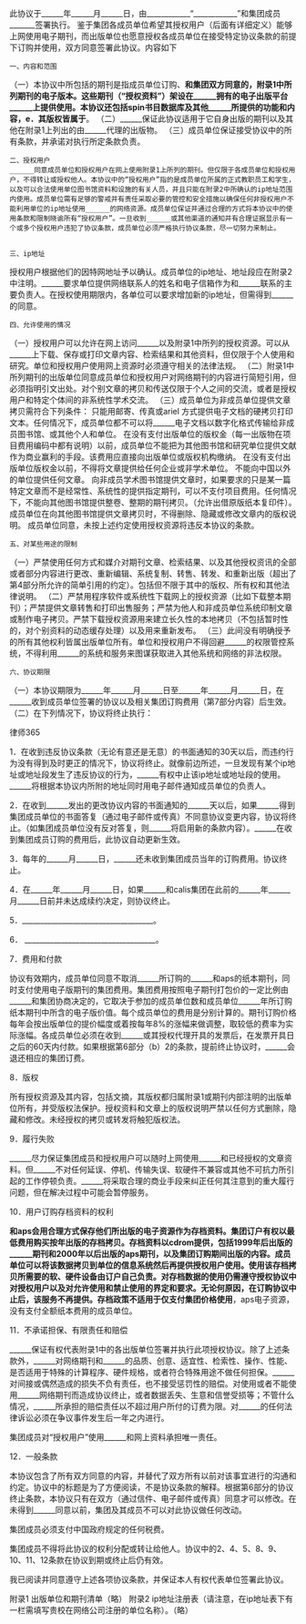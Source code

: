 
 此协议于______年______月______日，由____________“____________”和集团成员_______签署执行。
鉴于集团各成员单位希望其授权用户（后面有详细定义）能够上网使用电子期刊，而出版单位也愿意授权各成员单位在接受特定协议条款的前提下订购并使用，双方同意签署此协议。内容如下


    一、内容和范围
（一）本协议中所包括的期刊是指成员单位订购、______和集团双方同意的，附录1中所列期刊的电子版本。这些期刊（“授权资料”）架设在______拥有的电子出版平台______上提供使用。本协议还包括spin书目数据库及其他______所提供的功能和内容，e．其版权皆属于______。
（二）______保证此协议适用于它自身出版的期刊以及其他在附录1上列出的由______代理的出版物。
（三）成员单位保证接受协议中的所有条款，并承诺对执行所定条款负责。


    二、授权用户
    ______同意成员单位和授权用户在网上使用附录1上所列的期刊。但仅限于各成员单位和授权用户，不得转让或授权他人。本协议中的“授权用户”指的是成员单位所属的正式教职员工和学生，以及可以合法使用单位图书馆资料和设施的有关人员，并且只能在附录2中所确认的ip地址范围内使用。成员单位需有足够的警戒并有责任采取必要的管控和安全措施以确保任何非授权用户不能利用单位的ip地址使用______的网络资源。成员单位保证并通过合理的方式将本协议中的使用条款和限制晓谕所有“授权用户”。一旦收到______或其他渠道的通知并有合理证据显示有一个或多个授权用户违犯了协议条款，成员单位必须严格执行协议条款，尽一切努力来制止。


    三、ip地址
授权用户根据他们的因特网地址予以确认。成员单位的ip地址、地址段应在附录2中注明。______要求单位提供网络联系人的姓名和电子信箱作为和______联系的主要负责人。在授权使用期限内，各单位可以要求增加新的ip地址，但需得到______的同意。


    四、允许使用的情况
（一）授权用户可以允许在网上访问______以及附录1中所列的授权资源。可以从______上下载、保存或打印文章内容、检索结果和其他资料，但仅限于个人使用和研究。单位和授权用户使用网上资源时必须遵守相关的法律法规。
（二）附录1中所列期刊的出版单位同意成员单位和授权用户对网络期刊的内容进行简短引用，但必须指明引文出处。对个别文章的拷贝和传送仅限于个人之间的交流，或者是授权用户和特定个体间的非系统性学术交流。
（三）成员单位为非成员单位提供文章拷贝需符合下列条件：
只能用邮寄、传真或ariel 方式提供电子文档的硬拷贝打印文本。任何情况下，成员单位都不可以将______电子文档以数字化格式传输给非成员图书馆、或其他个人和单位。
在没有支付出版单位的版权金（每一出版物在项目费用编码中都有说明）以前，成员单位不能把为其他图书馆和研究单位提供文献作为商业赢利的手段。该费用应直接向出版单位或版权机构缴纳。
在没有支付出版单位版权金以前，不得将文章提供给任何企业或非学术单位。
不能向中国以外的单位提供任何文章。
向非成员学术图书馆提供文章时，如果要求的只是某一篇特定文章而不是经常性、系统性的提供指定期刊，可以不支付项目费用。任何情况下，不能向其他图书馆提供整卷、整期的期刊拷贝。（允许出借原版纸本复印件）。
成员单位在向其他图书馆提供文章拷贝时，不得删除、隐藏或修改文章内的版权说明。
成员单位同意，未按上述约定使用授权资源将违反本协议的条款。


    五、对某些用途的限制
（一）严禁使用任何方式和媒介对期刊文章、检索结果、以及其他授权资讯的全部或者部分内容进行更改、重新编辑、系统复制、转售、转发、和重新出版（超出了第4部分所允许的简单引用的约定）。包括但不限于其中的版权、所有权和其他法律说明。
（二）严禁用程序软件或系统性下载网上的授权资源（比如下载整本期刊）；严禁提供文章转售和打印出售服务；严禁为他人和非成员单位系统印制文章或制作电子拷贝。严禁下载授权资源用来建立长久性的本地拷贝（不包括暂时性的，对个别资料的动态缓存处理）以及用来重新发布。
（三）此间没有明确授予的所有其他权利皆属出版单位所有。单位和授权用户不得回避______的权限管控系统，不得利用______的系统和服务来图谋获取进入其他系统和网络的非法权限。


    六、协议期限
（一）本协议期限为______年______月______日至______年______月______日，在______收到成员单位签署的协议以及相关集团订购费用（第7部分内容）后生效。
（二）在下列情况下，协议将终止执行：




 
律师365






1．在收到违反协议条款（无论有意还是无意）的书面通知的30天以后，而违约行为没有得到及时更正的情况下，协议将终止。就像前边所述，一旦发现有某个ip地址或地址段发生了违反协议的行为，______有权中止该ip地址或地址段的使用。______将根据本协议内所附的地址同时用电子邮件通知成员单位的负责人。

2．在收到______发出的更改协议内容的书面通知的______天以后，如果______得到集团成员单位的书面答复（通过电子邮件或传真）不同意协议变更内容，协议将终止。（如集团成员单位没有反对答复，则______将启用新的条款内容）。______在收到集团成员订购的费用后，此协议自动更新生效。

3．每年的______月______日，______还未收到集团成员当年的订购费用。协议终止。

4．在______年______月______日，如果______和calis集团在此前的______年______月______日前并未达成续约决定，则协议终止。

5．____________________________________。

6． ____________________________________。

7．费用和付款

协议有效期内，成员单位同意不取消______所订购的______和aps的纸本期刊，同时支付使用电子版期刊的集团费用。集团费用按照电子期刊打包价的一定比例由______和集团协商决定的，它取决于参加的成员单位数和成员单位______年所订购纸本期刊中所含的电子版价值。每个成员单位的费用是分别计算的。期刊订购价格每年会按出版单位的提价幅度或着按每年8%的涨幅来做调整，取较低的费率为实际涨幅。各成员单位必须在收到______或其授权代理开具的发票后，在发票开具日之后的60天内付款。如果根据第6部分（b）2的条款，提前终止协议时，______会退还相应的集团订费。

8．版权

所有授权资源及其内容，包括文摘，其版权都归属附录1或期刊内部注明的出版单位所有，并受版权法保护。授权资料和文章上的版权说明严禁以任何方式删除，隐藏和修改。未经授权的拷贝或转发将触犯版权法。

9．履行失败

______尽力保证集团成员和授权用户可以随时上网使用______和已经授权的文章资料。但______不对任何延误、停机、传输失误、软硬件不兼容或其他不可抗力所引起的工作停顿负责。______将采取合理的商业手段来纠正任何其注意到的重大履行问题，但在解决过程中可能会暂停服务。

10．用户订购存档资料的权利

______和aps会用合理方式保存他们所出版的电子资源作为存档资料。集团订户有权以最低费用购买按年出版的存档拷贝。存档资料以cdrom提供，包括1999年后出版的______期刊和2000年以后出版的aps期刊，以及集团订购期间出版的内容。成员单位可以将该数据拷贝到单位的信息系统然后再提供授权用户使用。使用该存档拷贝所需要的软、硬件设备由订户自己负责。对存档数据的使用仍需遵守授权协议中对授权用户以及对允许使用和禁止使用的界定和要求。无论何原因，在订购协议中止后，该服务不再提供。存档政策不适用于仅支付集团价格使用______，aps电子资源，没有支付全额纸本费用的成员单位。

11．不承诺担保、有限责任和赔偿

______保证有权代表附录1中的各出版单位签署并执行此项授权协议。除了上述条款外，______对网络期刊和______的品质、创意、适宜性、检索性、操作、性能、是否适用于特殊的计算程序、硬件规格，或者符合特殊用途不做任何担保。______对间接或偶然造成的损失不负有责任，也不接受惩罚性的赔偿。对使用或者不能使用______网络期刊而造成协议终止，或者数据丢失、生意和信誉受损等；不管什么情况，______所承担的赔偿责任以不超过用户所付的订费为限。对______的任何法律诉讼必须在争议事件发生后一年之内进行。

集团成员对“授权用户”使用______和网上资料承担唯一责任。

12．一般条款

本协议包含了所有双方同意的内容，并替代了双方所有以前对该事宜进行的沟通和约定。协议中的标题是为了方便阅读，不是协议条款的解释。根据第6部分的协议终止条款，本协议只有在双方（通过信件、电子邮件或传真）同意才可以修改。在未得到______同意以前，集团及其成员不可以对此协议做任何改动。

集团成员必须支付中国政府规定的任何税费。

集团成员不得将此协议的权利分配或转让给他人。协议中的2、4、5、8、9、10、11、12条款在协议到期或终止后仍有效。




我已阅读并同意遵守上述各项协议条款，并保证本人有权代表单位签署此协议。


附录1  出版单位和期刊清单（略）
附录2  ip地址注册表（请注意，在ip地址表下有一栏需填写贵校在网络公司注册的单位名称）。（略）
 


 

 
 
 
 
 
  


  
 

  


  


  
 
 
 
 

